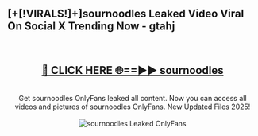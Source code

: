<h2>[+[!VIRALS!]+]sournoodles Leaked Video Viral On Social X Trending Now - gtahj</h2>
<br>
<div align="center">
<h2><a href="https://libra.edu.pl?sournoodles" rel="nofollow">🔴 CLICK HERE 🌐==►► sournoodles</a></h2>
<br>
Get sournoodles OnlyFans leaked all content. Now you can access all videos and pictures of sournoodles OnlyFans. New Updated Files 2025!
<br>
<br>
<a href="https://libra.edu.pl?sournoodles" rel="nofollow" data-target="animated-image.originalLink"><img src="https://i.ibb.co.com/WyWwxjT/player-gif2.gif" alt="sournoodles Leaked OnlyFans" style="max-width: 100%; display: inline-block;" data-target="animated-image.originalImage"></a>
</div>
<br>